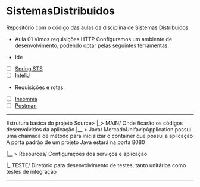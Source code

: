 # SistemasDistribuidos
Repositório com o código das aulas da disciplina de Sistemas Distribuidos

 - Aula 01
  Vimos requisições HTTP
  Configuramos um ambiente de desenvolvimento, podendo optar pelas seguintes ferramentas:
  
 - Ide
 - [ ] [Spring STS](https://spring.io/tools)
 - [ ] [InteliJ](https://www.jetbrains.com/pt-br/idea/download/#section=windows)

 - Requisições e rotas
 - [ ] [Insomnia](https://insomnia.rest/download/)
 - [ ] [Postman](https://www.postman.com/downloads/)
-------

Estrutura básica do projeto
Source>
|_> MAIN/ Onde ficarão os códigos desenvolvidos da aplicação
|__ > Java/ MercadoUnifavipApplication possui uma chamada de método para inicializar o container que possui a aplicação
A porta padrão de um projeto Java estará na porta 8080

|__ > Resources/ Configurações dos serviços e aplicação

|_ TESTE/ Diretório para desenvolvimento de testes, tanto unitários como testes de integração

-------
